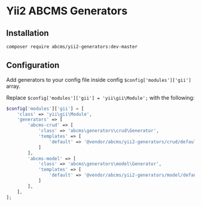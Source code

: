 # Yii2 ABCMS Generators

## Installation
```bash
composer require abcms/yii2-generators:dev-master
```
## Configuration
Add generators to your config file inside config `$config['modules']['gii']` array.

Replace `$config['modules']['gii'] = 'yii\gii\Module';` with the following:

```php
$config['modules']['gii'] = [
    'class' => 'yii\gii\Module',
    'generators' => [
        'abcms-crud' => [
            'class' => 'abcms\generators\crud\Generator',
            'templates' => [
                'default' => '@vendor/abcms/yii2-generators/crud/default',
            ]
        ],
        'abcms-model' => [
            'class' => 'abcms\generators\model\Generator',
            'templates' => [
                'default' => '@vendor/abcms/yii2-generators/model/default',
            ]
        ],
    ],
];
```

